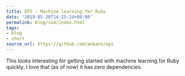 ```yaml
---
title: EPS - Machine learning for Ruby
date: '2019-05-20T14:15:24+00:00'
permalink: blog/sa4/index.html
tags:
- blog
- short
source_url: https://github.com/ankane/eps
---
```


This looks interesting for getting started with machine learning for Ruby quickly. I love that (as of now) it has zero dependencies.
